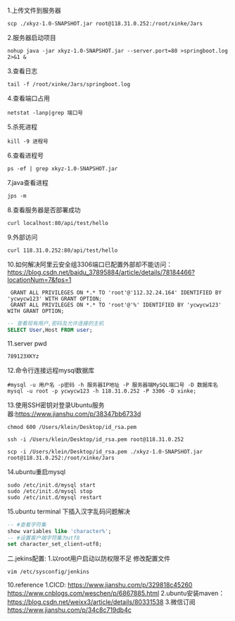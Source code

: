 1.上传文件到服务器
```shell
scp ./xkyz-1.0-SNAPSHOT.jar root@118.31.0.252:/root/xinke/Jars
```
2.服务器启动项目
```shell
nohup java -jar xkyz-1.0-SNAPSHOT.jar --server.port=80 >springboot.log 2>&1 &
```

3.查看日志
```shell
tail -f /root/xinke/Jars/springboot.log 
```
4.查看端口占用
```shell
netstat -lanp|grep 端口号
```
5.杀死进程
```shell
kill -9 进程号
```
6.查看进程号
```shell
ps -ef | grep xkyz-1.0-SNAPSHOT.jar
```
7.java查看进程
```shell
jps -m
```
8.查看服务器是否部署成功
```shell
curl localhost:80/api/test/hello
```
9.外部访问
```shell
curl 118.31.0.252:80/api/test/hello
```

10.如何解决阿里云安全组3306端口已配置外部却不能访问：
https://blog.csdn.net/baidu_37895884/article/details/78184466?locationNum=7&fps=1
```shell
 GRANT ALL PRIVILEGES ON *.* TO 'root'@'112.32.24.164' IDENTIFIED BY 'ycwycw123' WITH GRANT OPTION;
 GRANT ALL PRIVILEGES ON *.* TO 'root'@'%' IDENTIFIED BY 'ycwycw123' WITH GRANT OPTION;
```
```sql
-- 查看现有用户,密码及允许连接的主机
SELECT User,Host FROM user;
```
11.server pwd
```shell
789123XKYz
```
12.命令行连接远程mysql数据库
```shell
#mysql -u 用户名 -p密码 -h 服务器IP地址 -P 服务器端MySQL端口号 -D 数据库名
mysql -u root -p ycwycw123 -h 118.31.0.252 -P 3306 -D xinke;
```

13.使用SSH密钥对登录Ubuntu服务器:https://www.jianshu.com/p/38347bb6733d
```shell
chmod 600 /Users/klein/Desktop/id_rsa.pem
```
```shell
ssh -i /Users/klein/Desktop/id_rsa.pem root@118.31.0.252
```
```shell
scp -i /Users/klein/Desktop/id_rsa.pem ./xkyz-1.0-SNAPSHOT.jar root@118.31.0.252:/root/xinke/Jars
```

14.ubuntu重启mysql
```shell
sudo /etc/init.d/mysql start
sudo /etc/init.d/mysql stop
sudo /etc/init.d/mysql restart
```

15.ubuntu terminal 下插入汉字乱码问题解决

```sql
-- #查看字符集
show variables like 'character%';
-- #设置客户端字符集为utf8
set character_set_client=utf8;
```

二.jekins配置:
1.以root用户启动以防权限不足 修改配置文件
```shell
vim /etc/sysconfig/jenkins
```

10.reference
1.CICD:
https://www.jianshu.com/p/329818c45260
https://www.cnblogs.com/weschen/p/6867885.html
2.ubuntu安装maven：
https://blog.csdn.net/weixx3/article/details/80331538
3.微信订阅
https://www.jianshu.com/p/34c8c719db4c



